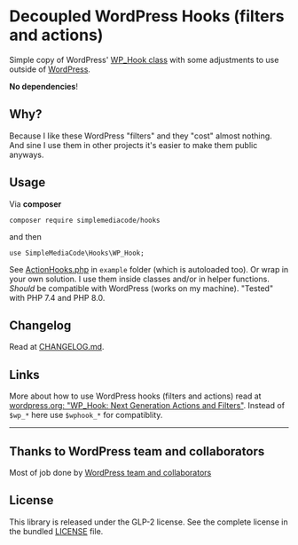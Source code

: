 # Decoupled WordPress Hooks (filters and actions)

Simple copy of WordPress' [WP_Hook class](https://github.com/WordPress/WordPress/blob/3cee52b3622cd6eab054db09074f220270a09243/wp-includes/class-wp-hook.php) with some adjustments to use outside of [WordPress](https://wordpress.org).

**No dependencies**!
## Why?

Because I like these WordPress "filters" and they "cost" almost nothing. And sine I use them in other projects it's easier to make them public anyways.

## Usage

Via **composer**

`composer require simplemediacode/hooks`

and then

`use SimpleMediaCode\Hooks\WP_Hook;`

See [ActionHooks.php](./example/ActionHooks.php) in `example` folder (which is autoloaded too). Or wrap in your own solution. 
I use them inside classes and/or in helper functions.
_Should_ be compatible with WordPress (works on my machine). "Tested" with PHP 7.4 and PHP 8.0.

## Changelog

Read at [CHANGELOG.md](./CHANGELOG.md).

## Links

More about how to use WordPress hooks (filters and actions) read at [wordpress.org: "WP_Hook: Next Generation Actions and Filters"](https://make.wordpress.org/core/2016/09/08/wp_hook-next-generation-actions-and-filters/). Instead of `$wp_*` here use `$wphook_*` for compatiblity.

---

## Thanks to WordPress team and collaborators

Most of job done by [WordPress team and collaborators](https://github.com/WordPress/WordPress)

## License
This library is released under the GLP-2 license. See the complete license in the bundled [LICENSE](./LICENSE) file.